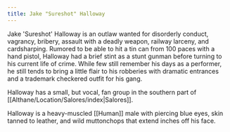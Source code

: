 ```yaml
---
title: Jake "Sureshot" Halloway
---
```


Jake 'Sureshot' Halloway is an outlaw wanted for disorderly conduct, vagrancy, bribery, assault with a deadly weapon, railway larceny, and cardsharping. Rumored to be able to hit a tin can from 100 paces with a hand pistol, Halloway had a brief stint as a stunt gunman before turning to his current life of crime. While few still remember his days as a performer, he still tends to bring a little flair to his robberies with dramatic entrances and a trademark checkered outfit for his gang.

Halloway has a small, but vocal, fan group in the southern part of [[Althane/Location/Salores/index|Salores]].

Halloway is a heavy-muscled [[Human]] male with piercing blue eyes, skin tanned to leather, and wild muttonchops that extend inches off his face.
